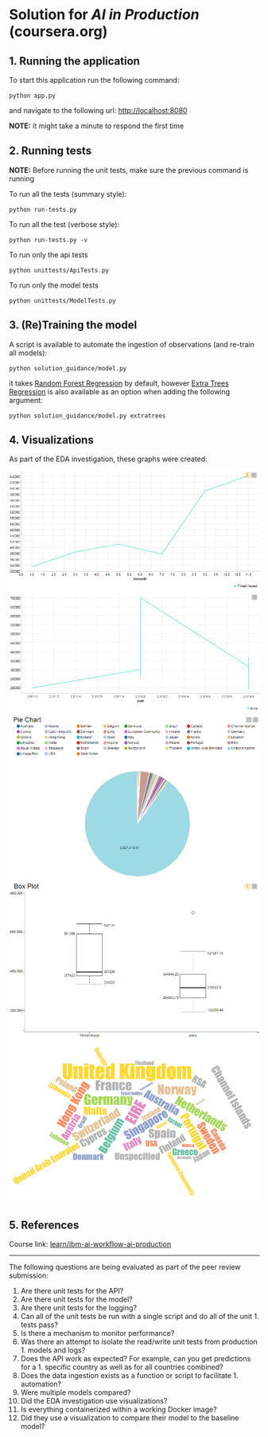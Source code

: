 # Solution for *AI in Production* (coursera.org)

## 1. Running the application
To start this application run the following command:
```
python app.py
```
and navigate to the following url: [http://localhost:8080](http://localhost:8080)

**NOTE:** it might take a minute to respond the first time

## 2. Running tests
**NOTE:** Before running the unit tests, make sure the previous command is running

To run all the tests (summary style):
```
python run-tests.py
```
To run all the test (verbose style):
```
python run-tests.py -v
```
To run only the api tests
```
python unittests/ApiTests.py
```
To run only the model tests
```
python unittests/ModelTests.py
```

## 3. (Re)Training the model
A script is available to automate the ingestion of observations (and re-train all models):
```
python solution_guidance/model.py
```
it takes [Random Forest Regression](https://scikit-learn.org/stable/modules/generated/sklearn.ensemble.RandomForestRegressor.html) by default, however [Extra Trees Regression](https://scikit-learn.org/stable/modules/generated/sklearn.ensemble.ExtraTreesRegressor.html) is also available as an option when adding the following argument:
```
python solution_guidance/model.py extratrees
```

## 4. Visualizations

As part of the EDA investigation, these graphs were created:

![alt text](static/img/img01.png)
![alt text](static/img/img02.png)
![alt text](static/img/img03.png)
![alt text](static/img/img04.png)
![alt text](static/img/img05.png)

## 5. References
Course link: [learn/ibm-ai-workflow-ai-production](https://www.coursera.org/learn/ibm-ai-workflow-ai-production)

---
The following questions are being evaluated as part of the peer review submission:

1. Are there unit tests for the API?
1. Are there unit tests for the model?
1. Are there unit tests for the logging?
1. Can all of the unit tests be run with a single script and do all of the unit 1. tests pass?
1. Is there a mechanism to monitor performance?
1. Was there an attempt to isolate the read/write unit tests from production 1. models and logs?
1. Does the API work as expected? For example, can you get predictions for a 1. specific country as well as for all countries combined?
1. Does the data ingestion exists as a function or script to facilitate 1. automation?
1. Were multiple models compared?
1. Did the EDA investigation use visualizations?
1. Is everything containerized within a working Docker image?
1. Did they use a visualization to compare their model to the baseline model?
